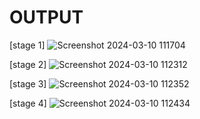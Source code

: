 



# OUTPUT

[stage 1] 
![Screenshot 2024-03-10 111704](https://github.com/shantanu2002git/Image_search/assets/135010107/774bc38e-0b1f-4cd0-8b63-e0ddcc20c65b)

[stage 2]
![Screenshot 2024-03-10 112312](https://github.com/shantanu2002git/Image_search/assets/135010107/2afa4d65-15e4-49cb-a100-f9cfaa6eb492)

[stage 3]
![Screenshot 2024-03-10 112352](https://github.com/shantanu2002git/Image_search/assets/135010107/48342b75-0d3e-4b2e-90e6-af8b3c9ba62c)

[stage 4]
![Screenshot 2024-03-10 112434](https://github.com/shantanu2002git/Image_search/assets/135010107/bf63421e-87eb-4517-9109-7fca21e52b4e)
